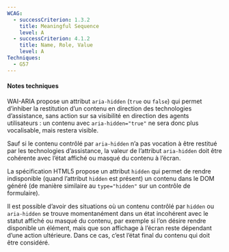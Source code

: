 ```yaml
---
WCAG:
  - successCriterion: 1.3.2
    title: Meaningful Sequence
    level: A
  - successCriterion: 4.1.2
    title: Name, Role, Value
    level: A
Techniques:
  - G57
---
```


#### Notes techniques

WAI-ARIA propose un attribut `aria-hidden` (`true` ou `false`) qui permet d’inhiber la restitution d’un contenu en direction des technologies d’assistance, sans action sur sa visibilité en direction des agents utilisateurs : un contenu avec `aria-hidden="true"` ne sera donc plus vocalisable, mais restera visible.

Sauf si le contenu contrôlé par `aria-hidden` n’a pas vocation à être restitué par les technologies d’assistance, la valeur de l’attribut `aria-hidden` doit être cohérente avec l’état affiché ou masqué du contenu à l’écran.

La spécification HTML5 propose un attribut `hidden` qui permet de rendre indisponible (quand l’attribut `hidden` est présent) un contenu dans le DOM généré (de manière similaire au `type="hidden"` sur un contrôle de formulaire).

Il est possible d’avoir des situations où un contenu contrôlé par `hidden` ou `aria-hidden` se trouve momentanément dans un état incohérent avec le statut affiché ou masqué du contenu, par exemple si l’on désire rendre disponible un élément, mais que son affichage à l’écran reste dépendant d’une action ultérieure. Dans ce cas, c’est l’état final du contenu qui doit être considéré.
